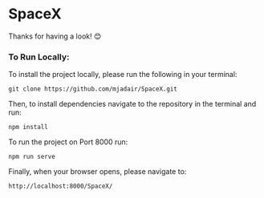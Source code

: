 # SpaceX

Thanks for having a look! 😊


### To Run Locally:
To install the project locally, please run the following in your terminal:

```
git clone https://github.com/mjadair/SpaceX.git
```

Then, to install dependencies navigate to the repository in the terminal and run:

```
npm install
```

To run the project on Port 8000 run:

```
npm run serve
```

Finally, when your browser opens, please navigate to:

```
http://localhost:8000/SpaceX/
```



